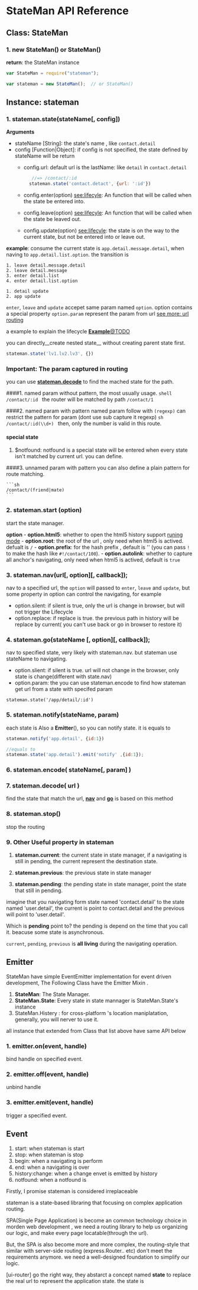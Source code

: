 # StateMan API Reference


## Class: StateMan

### 1. new StateMan() or StateMan()

__return__:  the StateMan instance


```javascript
var StateMan = require("stateman");

var stateman = new StateMan();  // or StateMan()

```


## Instance: stateman

### 1. stateman.state(stateName[, config])

__Arguments__

- stateName [String]: the state's name , like `contact.detail`
- config [Function|Object]: if config is not specified, the state defined by stateName will be return
	* config.url:  default url is the lastName: like `detail` in `contact.detail`
      ```js
      	 //=> /contact/:id
		stateman.state('contact.detact', {url: ':id'})  
	  ```
            
	* config.enter(option) [see:lifecyle](#lifecylce): An function that will be called when the state be entered into.
	* config.leave(option) [see:lifecyle](#lifecylce): An function that will be called when the state be leaved out.
	* config.update(option) [see:lifecyle](#lifecylce): the state is on the way to the current state, but not be entered into or leave out. 


__example__: consume the current state is `app.detail.message.detail`, when naving to `app.detail.list.option`. the transition is

```
1. leave detail.message.detail 
2. leave detail.message
3. enter detail.list
4. enter detail.list.option

1. detail update
2. app update
```

`enter`, `leave` and `update` accepet same param named `option`. option contains a special property `option.param` represent the param from url [see more: url routing](#routing)

a example to explain the lifecycle
[__Example__@TODO]()

you can directly__create nested state__ without creating parent state first.

```javascript
stateman.state('lv1.lv2.lv3', {})
```





### __Important: The param captured in routing__

you can use [__stateman.decode__](#decode) to find the mached state for the path.



####1. named param without pattern, the most usually usage.
	```shell
	/contact/:id
	```
	the router will be matched by path `/contact/1`

####2. named param with pattern
	named param follow with `(regexp)` can restrict the pattern for param (dont use sub capture it regexp)
	```sh
	/contact/:id(\\d+)
	```
	then, only the number is valid in this route.


#### special state

1. $notfound: notfound is a special state will be entered when every state isn't  matched by current url. you can define.

####3. unnamed param with pattern
you can also define a plain pattern for route matching.

	```sh
	/contact/(friend|mate)
	```


<a name="start"></a>
### 2. stateman.__start__ (option)

start the state manager. 

__option__
	- **option.html5**: whether to open the html5 history support  [runing mode](#mode)
	- **option.root**: the root of the url , only need when html5 is actived. defualt is `/`
	- **option.prefix**: for the hash prefix , default is '' (you can pass `!` to make the hash like `#!/contact/100`). 
	- **option.autolink**: whether to capture all anchor's navigating, only need when html5 is actived, default is `true`
	
<a name="nav"></a>
### 3. stateman.__nav__(url[, option][, callback]);

nav to a specified url, the `option` will passed to `enter`, `leave` and `update`, but some property in option can control the navigating, for example

- option.silent: if silent is true, only the url is change in browser, but will not trigger the Lifecycle
- option.replace: if replace is true. the previous path in history will be replace by current( you can't use back or go in browser to restore it)

### 4. stateman.__go__(stateName [, option][, callback]);

nav to specified state, very likely with stateman.nav. but stateman use stateName to navigating. 

- option.slient: if silent is true. url will not change in the browser, only state is change(different with state.nav)
- option.param: the 
you can use stateman.encode to find how stateman get url from a state with specifed param

```
stateman.state('/app/detail/:id')
```

### 5. stateman.__notify__(stateName, param)

each state is Also a __Emitter__(), so you can notify state. it is equals to 

```js
stateman.notify('app.detail', {id:1})

//equals to 
stateman.state('app.detail').emit('notify' ,{id:1});
``` 

### 6. stateman.encode( stateName[, param] )

### 7. stateman.decode( url )
find the state that match the url, [__nav__](#nav) and [__go__](#go) is based on this method

### 8. stateman.stop()

stop the routing

### 9. Other Useful property in stateman

1. __stateman.current__: 
	the current state in state manager, if a navigating is still in pending, the current represent the destination state. 

2. __stateman.previous__: 
	the previous state in state manager
	
3. __stateman.pending__: 
	the pending state in state manager, point the state that still in pending.

imagine that you navigating form state named 'contact.detail' to the state named 'user.detail', the current is point to contact.detail and the previous will point to 'user.detail'. 

Which is __pending__ point to? the pending is depend on the time that you call it. beacuse some state is asynchronous. 

`current`, `pending`, `previous` is __all living__ during the navigating operation.


## Emitter
StateMan have simple EventEmitter implementation for event driven development, The Following Class have the Emitter Mixin .

1. __StateMan__: The State Manager.
2. __StateMan.State__: Every state in state mannager is StateMan.State's instance
2. StateMan.Histery : for cross-platform 's location maniplatation, generally, you will nerver to use it.

all instance that extended from Class that list above have same API below


### 1. emitter.on(event, handle)
bind handle on specified event.

### 2. emitter.off(event, handle)
unbind handle 

### 3. emitter.emit(event, handle)

trigger a specified event.


## Event

1. start: when stateman is start
2. stop: when stateman is stop
2. begin: when a navigating is perform
3. end: when a navigating is over
4. history:change: when a change envet is emitted by history
5. notfound: when a notfound is 


Firstly, I promise stateman is considered irreplaceable

stateman is a state-based libraring that focusing on complex  application routing.

SPA(Single Page Application) is become an common technology choice in morden web development , we need a routing library to help us organizing our logic, and make every page locatable(through the url).

But, the SPA is also become more and more complex, the routing-style that similar with server-side routing (express.Router.. etc) don't meet the requirements anymore. we need a well-designed foundation to simplify our logic.

[ui-router] go the right way, they abstarct a concept named __state__ to replace the real url to represent the application state. the state is 

